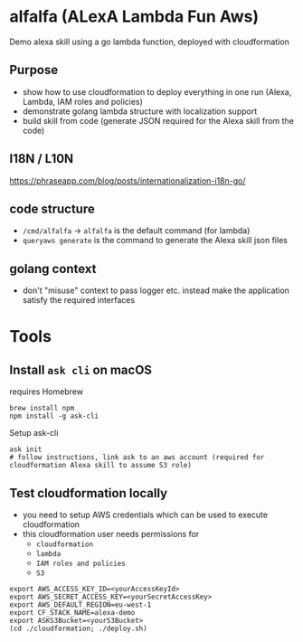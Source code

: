 # alfalfa (ALexA Lambda Fun Aws)
Demo alexa skill using a go lambda function, deployed with cloudformation

## Purpose
* show how to use cloudformation to deploy everything in one run (Alexa, Lambda, IAM roles and policies)
* demonstrate golang lambda structure with localization support
* build skill from code (generate JSON required for the Alexa skill from the code)

## I18N / L10N
https://phraseapp.com/blog/posts/internationalization-i18n-go/

## code structure
* `/cmd/alfalfa` -> `alfalfa` is the default command (for lambda)
* `queryaws generate` is the command to generate the Alexa skill json files

## golang context
* don't "misuse" context to pass logger etc. instead make the application satisfy the required interfaces

# Tools
## Install `ask cli` on macOS
requires Homebrew
```
brew install npm
npm install -g ask-cli
```
Setup ask-cli
```
ask init
# follow instructions, link ask to an aws account (required for cloudformation Alexa skill to assume S3 role)
```

## Test cloudformation locally
* you need to setup AWS credentials which can be used to execute cloudformation
* this cloudformation user needs permissions for
  * `cloudformation`
  * `lambda`
  * `IAM roles and policies`
  * `S3`
```
export AWS_ACCESS_KEY_ID=<yourAccessKeyId>
export AWS_SECRET_ACCESS_KEY=<yourSecretAccessKey>
export AWS_DEFAULT_REGION=eu-west-1
export CF_STACK_NAME=alexa-demo
export ASKS3Bucket=<yourS3Bucket>
(cd ./cloudformation; ./deploy.sh)
```